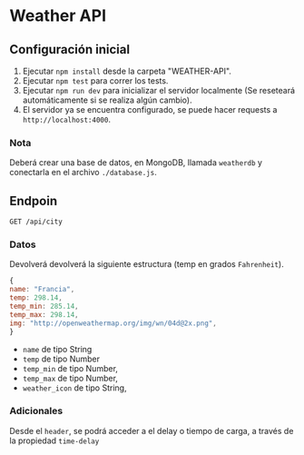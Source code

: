 # Weather API

## Configuración inicial

1. Ejecutar `npm install` desde la carpeta "WEATHER-API".
2. Ejecutar `npm test` para correr los tests.
3. Ejecutar `npm run dev` para inicializar el servidor localmente (Se reseteará automáticamente si se realiza algún cambio).
4. El servidor ya se encuentra configurado, se puede hacer requests a `http://localhost:4000`.

### Nota

Deberá crear una base de datos, en MongoDB, llamada `weatherdb` y conectarla en el archivo `./database.js`.

## Endpoin

```
GET /api/city
```

### Datos

Devolverá devolverá la siguiente estructura (temp en grados `Fahrenheit`).

```js
{
name: "Francia",
temp: 298.14,
temp_min: 285.14,
temp_max: 298.14,
img: "http://openweathermap.org/img/wn/04d@2x.png",
}
```

- `name` de tipo String
- `temp` de tipo Number
- `temp_min` de tipo Number,
- `temp_max` de tipo Number,
- `weather_icon` de tipo String,

### Adicionales

Desde el `header`, se podrá acceder a el delay o tiempo de carga, a través de la propiedad `time-delay`
